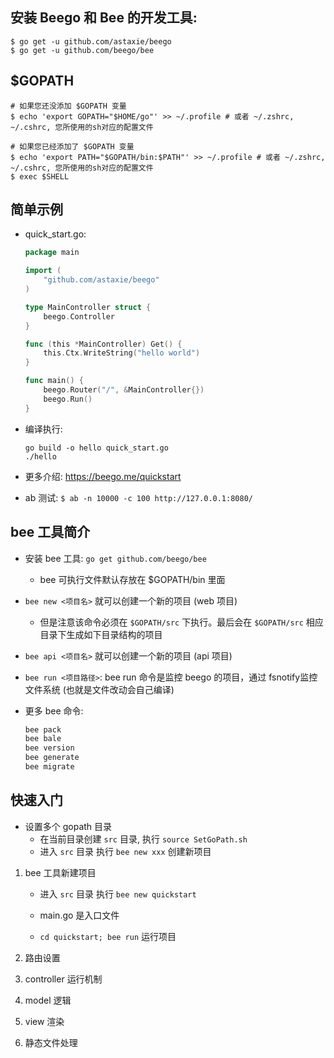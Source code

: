## 安装 Beego 和 Bee 的开发工具:
```
$ go get -u github.com/astaxie/beego
$ go get -u github.com/beego/bee
```

## $GOPATH
```
# 如果您还没添加 $GOPATH 变量
$ echo 'export GOPATH="$HOME/go"' >> ~/.profile # 或者 ~/.zshrc, ~/.cshrc, 您所使用的sh对应的配置文件

# 如果您已经添加了 $GOPATH 变量
$ echo 'export PATH="$GOPATH/bin:$PATH"' >> ~/.profile # 或者 ~/.zshrc, ~/.cshrc, 您所使用的sh对应的配置文件
$ exec $SHELL
```

## 简单示例
* quick_start.go:
    ```go
    package main

    import (
        "github.com/astaxie/beego"
    )

    type MainController struct {
        beego.Controller
    }

    func (this *MainController) Get() {
        this.Ctx.WriteString("hello world")
    }

    func main() {
        beego.Router("/", &MainController{})
        beego.Run()
    }
    ```

* 编译执行:
    ```
    go build -o hello quick_start.go
    ./hello
    ```

* 更多介绍: https://beego.me/quickstart

* ab 测试: `$ ab -n 10000 -c 100 http://127.0.0.1:8080/`


## bee 工具简介
* 安装 bee 工具: `go get github.com/beego/bee`
    * bee 可执行文件默认存放在 $GOPATH/bin 里面

* `bee new <项目名>` 就可以创建一个新的项目 (web 项目)
    * 但是注意该命令必须在 `$GOPATH/src` 下执行。最后会在 `$GOPATH/src` 相应目录下生成如下目录结构的项目

* `bee api <项目名>` 就可以创建一个新的项目 (api 项目)

* `bee run <项目路径>`: bee run 命令是监控 beego 的项目，通过 fsnotify监控文件系统 (也就是文件改动会自己编译)

* 更多 bee 命令:
    ```go
    bee pack
    bee bale
    bee version
    bee generate
    bee migrate
    ```


## 快速入门
* 设置多个 gopath 目录
    * 在当前目录创建 `src` 目录, 执行 `source SetGoPath.sh`
    * 进入 `src` 目录 执行 `bee new xxx` 创建新项目

1. bee 工具新建项目
    * 进入 `src` 目录 执行 `bee new quickstart`

    * main.go 是入口文件

    * `cd quickstart; bee run` 运行项目 

2. 路由设置

3. controller 运行机制

4. model 逻辑

5. view 渲染

6. 静态文件处理
